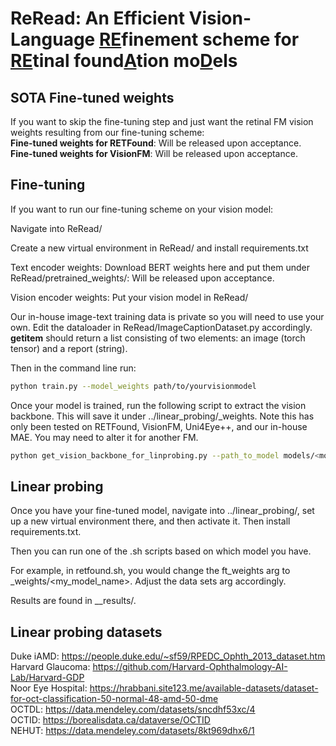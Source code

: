 # ReRead: An Efficient Vision-Language <ins>RE</ins>finement scheme for <ins>RE</ins>tinal found<ins>A</ins>tion mo<ins>D</ins>els

## SOTA Fine-tuned weights
If you want to skip the fine-tuning step and just want the retinal FM vision weights resulting from our fine-tuning scheme:  
**Fine-tuned weights for RETFound**: Will be released upon acceptance.  
**Fine-tuned weights for VisionFM**: Will be released upon acceptance.


## Fine-tuning
If you want to run our fine-tuning scheme on your vision model:

Navigate into ReRead/

Create a new virtual environment in ReRead/ and install requirements.txt

Text encoder weights: Download BERT weights here and put them under ReRead/pretrained_weights/:   Will be released upon acceptance.

Vision encoder weights: Put your vision model in ReRead/  

Our in-house image-text training data is private so you will need to use your own. Edit the dataloader in ReRead/ImageCaptionDataset.py accordingly. __getitem__ should return a list consisting of two elements: an image (torch tensor) and a report (string).

Then in the command line run:
```sh
python train.py --model_weights path/to/yourvisionmodel
```

Once your model is trained, run the following script to extract the vision backbone. This will save it under ../linear_probing/_weights. Note this has only been tested on RETFound, VisionFM, Uni4Eye++, and our in-house MAE. You may need to alter it for another FM.
```sh
python get_vision_backbone_for_linprobing.py --path_to_model models/<model name>/best-model.ckpt
```

## Linear probing

Once you have your fine-tuned model, navigate into ../linear_probing/, set up a new virtual environment there, and then activate it. Then install requirements.txt.

Then you can run one of the .sh scripts based on which model you have.

For example, in retfound.sh, you would change the ft_weights arg to _weights/<my_model_name>. Adjust the data sets arg accordingly.

Results are found in __results/.

## Linear probing datasets
Duke iAMD: https://people.duke.edu/~sf59/RPEDC_Ophth_2013_dataset.htm  
Harvard Glaucoma: https://github.com/Harvard-Ophthalmology-AI-Lab/Harvard-GDP  
Noor Eye Hospital: https://hrabbani.site123.me/available-datasets/dataset-for-oct-classification-50-normal-48-amd-50-dme  
OCTDL: https://data.mendeley.com/datasets/sncdhf53xc/4  
OCTID: https://borealisdata.ca/dataverse/OCTID  
NEHUT: https://data.mendeley.com/datasets/8kt969dhx6/1

